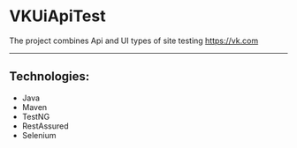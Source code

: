 # VKUiApiTest  
The project combines Api and UI types of site testing https://vk.com
_____________

## Technologies:
* Java
* Maven
* TestNG
* RestAssured
* Selenium 
